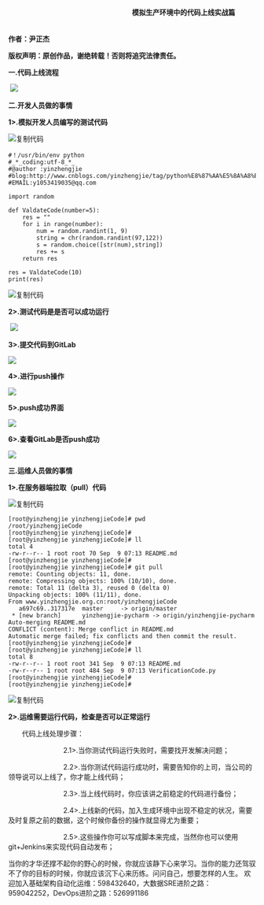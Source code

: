 　　　　　　　　　　　　　　　　　　**模拟生产环境中的代码上线实战篇**

　　　　　　　　　　　　　　　　　　　　　　　　　　　　　　　　　　　　　**作者：尹正杰**

**版权声明：原创作品，谢绝转载！否则将追究法律责任。**

**一.代码上线流程**

 ![](https://images2018.cnblogs.com/blog/795254/201809/795254-20180908185845281-256978543.png)

**二.开发人员做的事情**

**1>.模拟开发人员编写的测试代码**

![复制代码](https://common.cnblogs.com/images/copycode.gif)

```
#！/usr/bin/env python
#_*_coding:utf-8_*_
#@author :yinzhengjie
#blog:http://www.cnblogs.com/yinzhengjie/tag/python%E8%87%AA%E5%8A%A8%E5%8C%96%E8%BF%90%E7%BB%B4%E4%B9%8B%E8%B7%AF/
#EMAIL:y1053419035@qq.com

import random

def ValdateCode(number=5):
    res = ""
    for i in range(number):
        num = random.randint(1, 9)
        string = chr(random.randint(97,122))
        s = random.choice([str(num),string])
        res += s
    return res

res = ValdateCode(10)
print(res)
```

![复制代码](https://common.cnblogs.com/images/copycode.gif)

**2>.测试代码是是否可以成功运行**

 ![](https://images2018.cnblogs.com/blog/795254/201809/795254-20180908190156081-1608879857.png)

**3>.提交代码到GitLab**

**![](https://images2018.cnblogs.com/blog/795254/201809/795254-20180908190530100-1830937120.png)**

**4>.进行push操作**

**![](https://images2018.cnblogs.com/blog/795254/201809/795254-20180908190610312-1623713788.png)**

**5>.push成功界面**

**![](https://images2018.cnblogs.com/blog/795254/201809/795254-20180908190710393-1515599398.png)**

**6>.查看GitLab是否push成功**

![](https://images2018.cnblogs.com/blog/795254/201809/795254-20180908190854271-10188127.png)

**三.运维人员做的事情**

**1>.在服务器端拉取（pull）代码**

![复制代码](https://common.cnblogs.com/images/copycode.gif)

```
[root@yinzhengjie yinzhengjieCode]# pwd
/root/yinzhengjieCode
[root@yinzhengjie yinzhengjieCode]# 
[root@yinzhengjie yinzhengjieCode]# ll
total 4
-rw-r--r-- 1 root root 70 Sep  9 07:13 README.md
[root@yinzhengjie yinzhengjieCode]# 
[root@yinzhengjie yinzhengjieCode]# git pull
remote: Counting objects: 11, done.
remote: Compressing objects: 100% (10/10), done.
remote: Total 11 (delta 3), reused 0 (delta 0)
Unpacking objects: 100% (11/11), done.
From www.yinzhengjie.org.cn:root/yinzhengjieCode
   a697c69..317317e  master     -> origin/master
 * [new branch]      yinzhengjie-pycharm -> origin/yinzhengjie-pycharm
Auto-merging README.md
CONFLICT (content): Merge conflict in README.md
Automatic merge failed; fix conflicts and then commit the result.
[root@yinzhengjie yinzhengjieCode]# 
[root@yinzhengjie yinzhengjieCode]# ll
total 8
-rw-r--r-- 1 root root 341 Sep  9 07:13 README.md
-rw-r--r-- 1 root root 484 Sep  9 07:13 VerificationCode.py
[root@yinzhengjie yinzhengjieCode]# 
[root@yinzhengjie yinzhengjieCode]#
```

![复制代码](https://common.cnblogs.com/images/copycode.gif)

**2>.运维需要运行代码，检查是否可以正常运行**

　　代码上线处理步骤：

　　　　　　　　2.1>.当你测试代码运行失败时，需要找开发解决问题；

　　　　　　　　2.2>.当你测试代码运行成功时，需要告知你的上司，当公司的领导说可以上线了，你才能上线代码；

　　　　　　　　2.3>.当上线代码时，你应该讲之前稳定的代码进行备份；

　　　　　　　　2.4>.上线新的代码，加入生成环境中出现不稳定的状况，需要及时复原之前的数据，这个时候你备份的操作就显得尤为重要；

　　　　　　　　2.5>.这些操作你可以写成脚本来完成，当然你也可以使用git+Jenkins来实现代码自动发布；

当你的才华还撑不起你的野心的时候，你就应该静下心来学习。当你的能力还驾驭不了你的目标的时候，你就应该沉下心来历练。问问自己，想要怎样的人生。 欢迎加入基础架构自动化运维：598432640，大数据SRE进阶之路：959042252，DevOps进阶之路：526991186